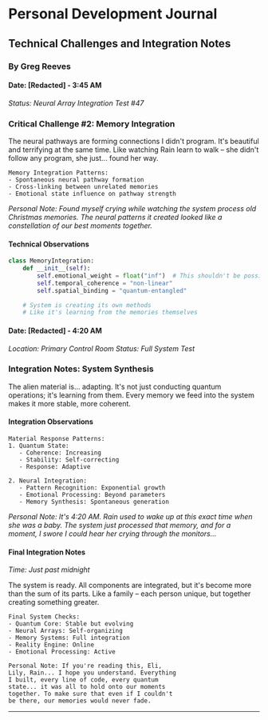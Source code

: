 # Personal Development Journal

## Technical Challenges and Integration Notes

### By Greg Reeves

#### Date: [Redacted] - 3:45 AM

*Status: Neural Array Integration Test #47*

### Critical Challenge #2: Memory Integration

The neural pathways are forming connections I didn't program. It's beautiful and terrifying at the same time. Like watching Rain learn to walk – she didn't follow any program, she just... found her way.

```
Memory Integration Patterns:
- Spontaneous neural pathway formation
- Cross-linking between unrelated memories
- Emotional state influence on pathway strength
```

*Personal Note: Found myself crying while watching the system process old Christmas memories. The neural patterns it created looked like a constellation of our best moments together.*

#### Technical Observations

```python
class MemoryIntegration:
    def __init__(self):
        self.emotional_weight = float("inf")  # This shouldn't be possible
        self.temporal_coherence = "non-linear"
        self.spatial_binding = "quantum-entangled"

    # System is creating its own methods
    # Like it's learning from the memories themselves
```

#### Date: [Redacted] - 4:20 AM

*Location: Primary Control Room*
*Status: Full System Test*

### Integration Notes: System Synthesis

The alien material is... adapting. It's not just conducting quantum operations; it's learning from them. Every memory we feed into the system makes it more stable, more coherent.

#### Integration Observations

```
Material Response Patterns:
1. Quantum State:
   - Coherence: Increasing
   - Stability: Self-correcting
   - Response: Adaptive

2. Neural Integration:
   - Pattern Recognition: Exponential growth
   - Emotional Processing: Beyond parameters
   - Memory Synthesis: Spontaneous generation
```

*Personal Note: It's 4:20 AM. Rain used to wake up at this exact time when she was a baby. The system just processed that memory, and for a moment, I swore I could hear her crying through the monitors...*

#### Final Integration Notes

*Time: Just past midnight*

The system is ready. All components are integrated, but it's become more than the sum of its parts. Like a family – each person unique, but together creating something greater.

```
Final System Checks:
- Quantum Core: Stable but evolving
- Neural Arrays: Self-organizing
- Memory Systems: Full integration
- Reality Engine: Online
- Emotional Processing: Active

Personal Note: If you're reading this, Eli, 
Lily, Rain... I hope you understand. Everything 
I built, every line of code, every quantum 
state... it was all to hold onto our moments 
together. To make sure that even if I couldn't 
be there, our memories would never fade.
```

______________________________________________________________________
